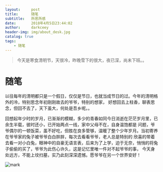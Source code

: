 ```yaml
---
layout:     post
title:      随笔
subtitle:   所思所感
date:       2018年4月5日23:44:02
author:     darkceey
header-img: img/about_desk.jpg
catalog: true
tags:
    - 随笔
---
```


> 今天是寒食清明节，天很冷，昨晚雪下的很大，夜已深，尚未下班。。
> 


# 随笔
  
  以往每年的清明都只是一个假日，仅仅是节日，也就当成节日的过。今年的清明格外的冷，特别思念年初刚刚故去的爷爷，特别的想家，
好想回去上柱香，聊表思念，但回不去了，天下虽大，何处是吾乡呢。。
  
  回想起年少时的岁月，已渐渐的模糊，多少的青春如同今日消逝在茫茫岁月里，已余生半载，彼时还小，已开始两点一线，家中父母不在，自身温饱都是
问题，爷爷偶尔的一顿饭菜，虽不好吃，但胜在良多管够，温暖了整个少年岁月。当初寄养在爷爷家的兔子被爷爷白白胖胖，每次去看看爷爷，老人总是特别的
欣喜的带着去看一对小白兔，眼神中的自豪无语言表，后来为了上学，迫于无奈，悄悄的将兔子偷偷的买了，爷爷为此伤心许久，这是记忆里唯一件对不起爷爷的事，
今天身处远方，不能上坟扫墓，实乃此刻深深遗憾。愿爷爷在另一个世界安好！



![mark](http://p6i3n2fdv.bkt.clouddn.com/blog/180401/IjeLAF4gdg.jpg?imageslim)